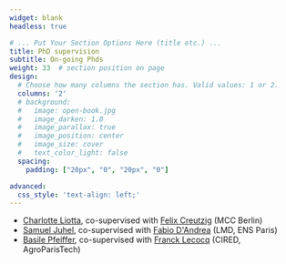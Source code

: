 ```yaml
---
widget: blank
headless: true

# ... Put Your Section Options Here (title etc.) ...
title: PhD supervision
subtitle: On-going Phds
weight: 33  # section position on page
design:
  # Choose how many columns the section has. Valid values: 1 or 2.
  columns: '2'
  # background:
  #   image: open-book.jpg
  #   image_darken: 1.0
  #   image_parallax: true
  #   image_position: center
  #   image_size: cover
  #   text_color_light: false
  spacing:
    padding: ["20px", "0", "20px", "0"]

advanced:
  css_style: 'text-align: left;'
---
```


- [Charlotte Liotta](http://www.centre-cired.fr/fr/charlotte-liotta/), co-supervised with [Felix Creutzig](https://www.mcc-berlin.net/~creutzig/) (MCC Berlin)
- [Samuel Juhel](http://www.centre-cired.fr/fr/samuel-juhel/), co-supervised with [Fabio D'Andrea](https://www.lmd.ens.fr/dandrea/) (LMD, ENS Paris)
- [Basile Pfeiffer](http://www.centre-cired.fr/fr/basile-pfeiffer/), co-supervised with [Franck Lecocq](https://www.ecoledesponts.fr/franck-lecocq) (CIRED, AgroParisTech)




